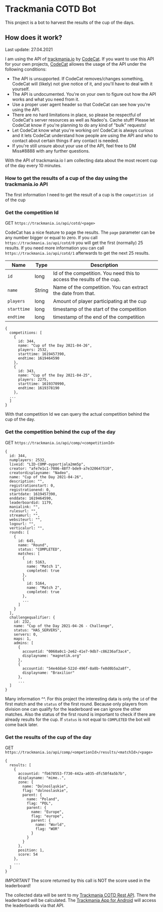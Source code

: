 # Trackmania COTD Bot

This project is a bot to harvest the results of the cup of the days.

## How does it work?

Last update: 27.04.2021

I am using the API of <a href="trackmania.io">trackmania.io</a> by <a href="https://github.com/codecat">CodeCat</a>. If you want to use this API for your own projects, <a href="https://github.com/codecat">CodeCat</a> allowes the usage of the API under the following conditions:

* The API is unsupported. If CodeCat removes/changes something, CodeCat will (likely) not give notice of it, and you'll have to deal with it yourself.
* The API is undocumented. You're on your own to figure out how the API works and what you need from it.
* Use a proper user agent header so that CodeCat can see how you're using the API.
* There are no hard limitations in place, so please be respectful of CodeCat's server resources as well as Nadeo's. Cache stuff! Please let CodeCat know if you're planning to do any kind of "bulk" requests!
* Let CodeCat know what you're working on! CodeCat is always curious and it lets CodeCat understand how people are using the API and who to contact about certain things if any contact is needed.
* If you're still unsure about your use of the API, feel free to DM Miss#8888 with any further questions.

With the API of trackmania.io I am collecting data about the most recent cup of the day every 10 minutes.

### How to get the results of a cup of the day using the trackmania.io API

The first information I need to get the result of a cup is the `competition id` of the cup

### Get the competition Id

GET `https://trackmania.io/api/cotd/<page>`

CodeCat has a nice feature to page the results. The `page` parameter can be any number bigger or equal to zero. If you call `https://trackmania.io/api/cotd/0` you will get the first (normally) 25 results. If you need more information you can call `https://trackmania.io/api/cotd/1` afterwards to get the next 25 results.

| Name               | Type        | Description       | 
| ------------------ | ----------- | ----------------- | 
| `id`           | long      | Id of the competition. You need this to access the results of the cup. |
| `name`      | String      | Name of the competition. You can extract the date from that. | 
| `players` | long        | Amount of player participating at the cup | 
| `starttime`             | long      | timestamp of the start of the competition |
| `endtime`    | long        | timestamp of the end of the competition  |

```
{
  competitions: [
    {
      id: 344,
      name: "Cup of the Day 2021-04-26",
      players: 2532,
      starttime: 1619457390,
      endtime: 1619464590
    },
    {
      id: 343,
      name: "Cup of the Day 2021-04-25",
      players: 2275,
      starttime: 1619370990,
      endtime: 1619378190
    },
  ...
  ]
}
```

With that competition Id we can query the actual competition behind the cup of the day.

### Get the competition behind the cup of the day

GET `https://trackmania.io/api/comp/<competitionId>`

```
{
  id: 344,
  numplayers: 2532,
  liveid: "LID-COMP-oyportjala2mm5p",
  creator: "afe7e1c1-7086-48f7-bde9-a7e320647510",
  creatordisplayname: "Nadeo",
  name: "Cup of the Day 2021-04-26",
  description: "",
  registrationstart: 0,
  registrationend: 0,
  startdate: 1619457390,
  enddate: 1619464590,
  leaderboardid: 1179,
  manialink: "",
  rulesurl: "",
  streamurl: "",
  websiteurl: "",
  logourl: "",
  verticalurl: "",
  rounds: [
    {
      id: 645,
      name: "Round",
      status: "COMPLETED",
      matches: [
        {
          id: 5163,
          name: "Match 1",
          completed: true
        },
        {
          id: 5164,
          name: "Match 2",
          completed: true
        },
        ...
      ]
    }
  ],
  challengequalifier: {
    id: 232,
    name: "Cup of the Day 2021-04-26 - Challenge",
    status: "HAS_SERVERS",
    servers: 0,
    maps: 1,
    admins: [
      {
        accountid: "0060a0c1-2e62-41e7-9db7-c86236af3ac4",
        displayname: "magnetik.org"
      },
      {
        accountid: "54e4dda4-522d-496f-8a8b-fe0d0b5a2a8f",
        displayname: "Braxilior"
      },
      ...
  ]
}
```

Many information ^^. For this project the interesting data is only the `id` of the first match and the `status` of the first round. Because only players from division one can qualify for the leaderboard we can ignore the other matches. Also the status of the first round is important to check if there are already results for the cup. If `status` is not equal to `COMPLETED` the bot will come back later.

### Get the results of the cup of the day

GET `https://trackmania.io/api/comp/<ompetionId>/results/<matchId>/<page>`

```
{
  results: [
    {
      accountid: "fb678553-f730-442a-a035-dfc50f4a5b7b",
      displayname: "mime..",
      zone: {
        name: "Dolnośląskie",
        flag: "dolnoslaskie",
        parent: {
          name: "Poland",
          flag: "POL",
          parent: {
            name: "Europe",
            flag: "europe",
            parent: {
              name: "World",
              flag: "WOR"
            }
          }
        }
      },
      position: 1,
      score: 54
    },
    ...
  ]
}
```

*IMPORTANT* The score returned by this call is NOT the score used in the leaderboard!

The collected data will be sent to my <a href="https://github.com/SoWieMarkus/TrackmaniaCOTDRestAPI">Trackmania COTD Rest API</a>. There the leaderboard will be calculated. The  <a href="https://github.com/SoWieMarkus/TrackmaniaCOTDApp">Trackmania App for Android</a> will access the leaderboards via that API.
